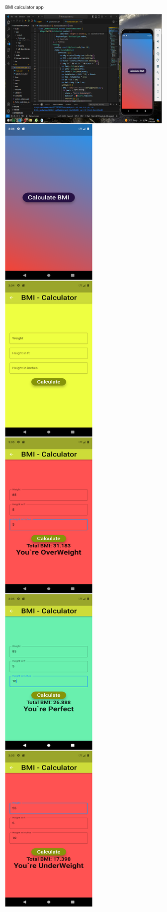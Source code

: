 BMI calculator app

<img src="screenshots\1st.png" width="800" height="350">
<img src="screenshots\Screenshot_1711533850.png" width="280" height="500">    <img src="screenshots\Screenshot_1711533880.png" width="280" height="500">    <img src="screenshots\Screenshot_1711533907.png" width="280" height="500">
<img src="screenshots\Screenshot_1711533918.png" width="280" height="500">    <img src="screenshots\Screenshot_1711533943.png" width="280" height="500">

